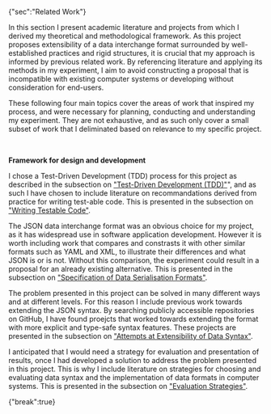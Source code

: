 {"sec":"Related Work"}

In this section I present academic literature and projects from which I derived my theoretical and methodological framework. As this project proposes extensibility of a data interchange format surrounded by well-established practices and rigid structures, it is crucial that my approach is informed by previous related work. By referencing literature and applying its methods in my experiment, I aim to avoid constructing a proposal that is incompatible with existing computer systems or developing without consideration for end-users.

These following four main topics cover the areas of work that inspired my process, and were necessary for planning, conducting and understanding my experiment. They are not exhaustive, and as such only cover a small subset of work that I deliminated based on relevance to my specific project.

<br>

**Framework for design and development**

I chose a Test-Driven Development (TDD) process for this project as described in the subsection on ["Test-Driven Development (TDD)"](#test-drivendevelopment(tdd))", and as such I have chosen to include literature on recommandations derived from practice for writing test-able code. This is presented in the subsection on ["Writing Testable Code"](#writingtestablecode).

The JSON data interchange format was an obvious choice for my project, as it has widespread use in software application development. However it is worth including work that compares and constrasts it with other similar formats such as YAML and XML, to illustrate their differences and what JSON is or is not. Without this comparison, the experiment could result in a proposal for an already existing alternative. This is presented in the subsection on ["Specification of Data Serialisation Formats"](#specificationofdataserialisationformats).

The problem presented in this project can be solved in many different ways and at different levels. For this reason I include previous work towards extending the JSON syntax. By searching publicly accessible repositories on GitHub, I have found proejcts that worked towards extending the format with more explicit and type-safe syntax features. These projects are presented in the subsection on ["Attempts at Extensibility of Data Syntax"](#attemptsatextensibilityofdatasyntax).

I anticipated that I would need a strategy for evaluation and presentation of results, once I had developed a solution to address the problem presented in this project. This is why I include literature on strategies for choosing and evaluating data syntax and the implementation of data formats in computer systems. This is presented in the subsection on ["Evaluation Strategies"](#evaluationstrategies).

{"break":true}
